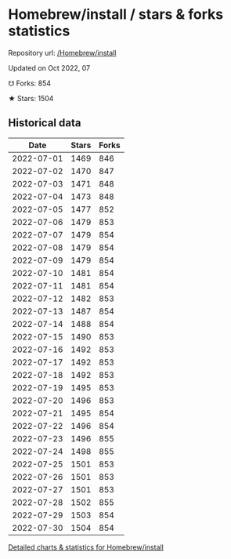 # Homebrew/install / stars & forks statistics

Repository url: [/Homebrew/install](https://github.com/Homebrew/install)

Updated on Oct 2022, 07

☋ Forks: 854

★ Stars: 1504

## Historical data
| Date | Stars | Forks |
|------|-------|-------|
| 2022-07-01 | 1469 | 846 | 
| 2022-07-02 | 1470 | 847 | 
| 2022-07-03 | 1471 | 848 | 
| 2022-07-04 | 1473 | 848 | 
| 2022-07-05 | 1477 | 852 | 
| 2022-07-06 | 1479 | 853 | 
| 2022-07-07 | 1479 | 854 | 
| 2022-07-08 | 1479 | 854 | 
| 2022-07-09 | 1479 | 854 | 
| 2022-07-10 | 1481 | 854 | 
| 2022-07-11 | 1481 | 854 | 
| 2022-07-12 | 1482 | 853 | 
| 2022-07-13 | 1487 | 854 | 
| 2022-07-14 | 1488 | 854 | 
| 2022-07-15 | 1490 | 853 | 
| 2022-07-16 | 1492 | 853 | 
| 2022-07-17 | 1492 | 853 | 
| 2022-07-18 | 1492 | 853 | 
| 2022-07-19 | 1495 | 853 | 
| 2022-07-20 | 1496 | 853 | 
| 2022-07-21 | 1495 | 854 | 
| 2022-07-22 | 1496 | 854 | 
| 2022-07-23 | 1496 | 855 | 
| 2022-07-24 | 1498 | 855 | 
| 2022-07-25 | 1501 | 853 | 
| 2022-07-26 | 1501 | 853 | 
| 2022-07-27 | 1501 | 853 | 
| 2022-07-28 | 1502 | 855 | 
| 2022-07-29 | 1503 | 854 | 
| 2022-07-30 | 1504 | 854 | 


[Detailed charts & statistics for Homebrew/install](https://reviewgithub.com/rep/Homebrew/install)
